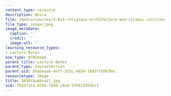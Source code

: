 ```yaml
---
content_type: resource
description: Bosra
file: /media/courses/4-614-religious-architecture-and-islamic-cultures-fall-2002/f024716347b6724929a45356135542c3_5030thumbnail.jpg
file_type: image/jpeg
image_metadata:
  caption: ''
  credit: ''
  image-alt: ''
learning_resource_types:
- Lecture Notes
ocw_type: OCWImage
parent_title: Lecture Notes
parent_type: CourseSection
parent_uid: 68abeaab-4eff-532c-e858-18d3ffb567bd
resourcetype: Image
title: 5030thumbnail.jpg
uid: f0247163-47b6-7249-29a4-5356135542c3
---
```


